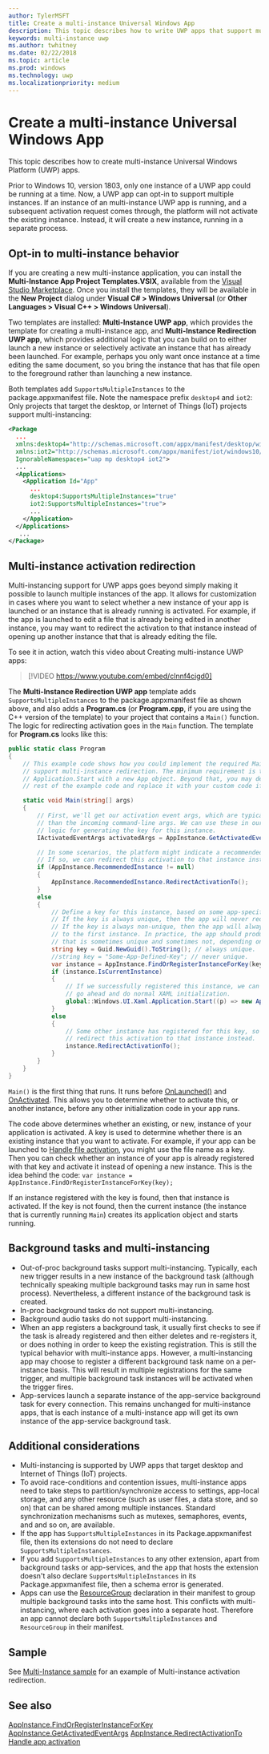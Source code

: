 ```yaml
---
author: TylerMSFT
title: Create a multi-instance Universal Windows App
description: This topic describes how to write UWP apps that support multi-instancing.
keywords: multi-instance uwp
ms.author: twhitney
ms.date: 02/22/2018
ms.topic: article
ms.prod: windows
ms.technology: uwp
ms.localizationpriority: medium
---
```

# Create a multi-instance Universal Windows App

This topic describes how to create multi-instance Universal Windows Platform (UWP) apps.

Prior to Windows 10, version 1803, only one instance of a UWP app could be running at a time. Now, a UWP app can opt-in to support multiple instances. If an instance of an multi-instance UWP app is running, and a subsequent activation request comes through, the platform will not activate the existing instance. Instead, it will create a new instance, running in a separate process.

## Opt-in to multi-instance behavior

If you are creating a new multi-instance application, you can install the **Multi-Instance App Project Templates.VSIX**, available from the [Visual Studio Marketplace](https://aka.ms/E2nzbv). Once you install the templates, they will be available in the **New Project** dialog under **Visual C# > Windows Universal** (or **Other Languages > Visual C++ > Windows Universal**).

Two templates are installed: **Multi-Instance UWP app**, which provides the template for creating a multi-instance app, and **Multi-Instance Redirection UWP app**, which provides additional logic that you can build on to either launch a new instance or selectively activate an instance that has already been launched. For example, perhaps you only want once instance at a time editing the same document, so you bring the instance that has that file open to the foreground rather than launching a new instance.

Both templates add `SupportsMultipleInstances` to the package.appxmanifest file. Note the namespace prefix `desktop4` and `iot2`: Only projects that target the desktop, or Internet of Things (IoT) projects support multi-instancing:

```xml
<Package
  ...
  xmlns:desktop4="http://schemas.microsoft.com/appx/manifest/desktop/windows10/4"
  xmlns:iot2="http://schemas.microsoft.com/appx/manifest/iot/windows10/2"  
  IgnorableNamespaces="uap mp desktop4 iot2">
  ...
  <Applications>
    <Application Id="App"
      ...
      desktop4:SupportsMultipleInstances="true"
	  iot2:SupportsMultipleInstances="true">
      ...
    </Application>
  </Applications>
   ...
</Package>
```

## Multi-instance activation redirection

 Multi-instancing support for UWP apps goes beyond simply making it possible to launch multiple instances of the app. It allows for customization in cases where you want to select whether a new instance of your app is launched or an instance that is already running is activated. For example, if the app is launched to edit a file that is already being edited in another instance, you may want to redirect the activation to that instance instead of opening up another instance that  that is already editing the file.

To see it in action, watch this video about Creating multi-instance UWP apps:
> [!VIDEO https://www.youtube.com/embed/clnnf4cigd0]

The **Multi-Instance Redirection UWP app** template adds `SupportsMultipleInstances` to the package.appxmanifest file as shown above, and also adds a **Program.cs** (or **Program.cpp**, if you are using the C++ version of the template) to your project that contains a `Main()` function. The logic for redirecting activation goes in the `Main` function. The template for **Program.cs** looks like this:

``` csharp
public static class Program
{
	// This example code shows how you could implement the required Main method to
	// support multi-instance redirection. The minimum requirement is to call
	// Application.Start with a new App object. Beyond that, you may delete the
	// rest of the example code and replace it with your custom code if you wish.

	static void Main(string[] args)
	{
		// First, we'll get our activation event args, which are typically richer
		// than the incoming command-line args. We can use these in our app-defined
		// logic for generating the key for this instance.
		IActivatedEventArgs activatedArgs = AppInstance.GetActivatedEventArgs();

		// In some scenarios, the platform might indicate a recommended instance.
		// If so, we can redirect this activation to that instance instead, if we wish.
		if (AppInstance.RecommendedInstance != null)
		{
			AppInstance.RecommendedInstance.RedirectActivationTo();
		}
		else
		{
			// Define a key for this instance, based on some app-specific logic.
			// If the key is always unique, then the app will never redirect.
			// If the key is always non-unique, then the app will always redirect
			// to the first instance. In practice, the app should produce a key
			// that is sometimes unique and sometimes not, depending on its own needs.
			string key = Guid.NewGuid().ToString(); // always unique.
			//string key = "Some-App-Defined-Key"; // never unique.
			var instance = AppInstance.FindOrRegisterInstanceForKey(key);
			if (instance.IsCurrentInstance)
			{
				// If we successfully registered this instance, we can now just
				// go ahead and do normal XAML initialization.
				global::Windows.UI.Xaml.Application.Start((p) => new App());
			}
			else
			{
				// Some other instance has registered for this key, so we'll 
				// redirect this activation to that instance instead.
				instance.RedirectActivationTo();
			}
		}
	}
}
```

`Main()` is the first thing that runs. It runs before [OnLaunched()](https://docs.microsoft.com/uwp/api/windows.ui.xaml.application#Windows_UI_Xaml_Application_OnLaunched_Windows_ApplicationModel_Activation_LaunchActivatedEventArgs_) and [OnActivated](https://docs.microsoft.com/uwp/api/windows.ui.xaml.application#Windows_UI_Xaml_Application_OnActivated_Windows_ApplicationModel_Activation_IActivatedEventArgs_). This allows you to determine whether to activate this, or another instance, before any other initialization code in your app runs.

The code above determines whether an existing, or new, instance of your application is activated. A key is used to determine whether there is an existing instance that you want to activate. For example, if your app can be launched to [Handle file activation](https://docs.microsoft.com/en-us/windows/uwp/launch-resume/handle-file-activation), you might use the file name as a key. Then you can check whether an instance of your app is already registered with that key and activate it instead of opening a new instance. This is the idea behind the code: `var instance = AppInstance.FindOrRegisterInstanceForKey(key);`

If an instance registered with the key is found, then that instance is activated. If the key is not found, then the current instance (the instance that is currently running `Main`) creates its application object  and starts running.


## Background tasks and multi-instancing

- Out-of-proc background tasks support multi-instancing. Typically, each new trigger results in a new instance of the background task (although technically speaking multiple background tasks may run in same host process). Nevertheless, a different instance of the background task is created.
- In-proc background tasks do not support multi-instancing.
- Background audio tasks do not support multi-instancing.
- When an app registers a background task, it usually first checks to see if the task is already registered and then either deletes and re-registers it, or does nothing in order to keep the existing registration. This is still the typical behavior with multi-instance apps. However, a multi-instancing app may choose to register a different background task name on a per-instance basis. This will result in multiple registrations for the same trigger, and multiple background task instances will be activated when the trigger fires.
- App-services launch a separate instance of the app-service background task for every connection. This remains unchanged for multi-instance apps, that is each instance of a multi-instance app will get its own instance of the  app-service background task. 

## Additional considerations

- Multi-instancing is supported by UWP apps that target desktop and Internet of Things (IoT) projects.
- To avoid race-conditions and contention issues, multi-instance apps need to take steps to partition/synchronize access to settings, app-local storage, and any other resource (such as user files, a data store, and so on) that can be shared among multiple instances. Standard synchronization mechanisms such as mutexes, semaphores, events, and and so on, are available.
- If the app has `SupportsMultipleInstances` in its Package.appxmanifest file, then its extensions do not need to declare `SupportsMultipleInstances`. 
- If you add `SupportsMultipleInstances` to any other extension, apart from background tasks or app-services, and the app that hosts the extension doesn't also declare `SupportsMultipleInstances` in its Package.appxmanifest file, then a schema error is generated.
- Apps can use the [ResourceGroup](https://docs.microsoft.com/windows/uwp/launch-resume/declare-background-tasks-in-the-application-manifest) declaration in their manifest to group multiple background tasks into the same host. This conflicts with multi-instancing, where each activation goes into a separate host. Therefore an app cannot declare both `SupportsMultipleInstances` and `ResourceGroup` in their manifest.

## Sample

See [Multi-Instance sample](https://aka.ms/Kcrqst) for an example of Multi-instance activation redirection.

## See also

[AppInstance.FindOrRegisterInstanceForKey](https://docs.microsoft.com/uwp/api/windows.applicationmodel.appinstance#Windows_ApplicationModel_AppInstance_FindOrRegisterInstanceForKey_System_String_)
[AppInstance.GetActivatedEventArgs](https://docs.microsoft.com/uwp/api/windows.applicationmodel.appinstance#Windows_ApplicationModel_AppInstance_GetActivatedEventArgs)
[AppInstance.RedirectActivationTo](https://docs.microsoft.com/uwp/api/windows.applicationmodel.appinstance#Windows_ApplicationModel_AppInstance_RedirectActivationTo)
[Handle app activation](https://docs.microsoft.com/windows/uwp/launch-resume/activate-an-app)